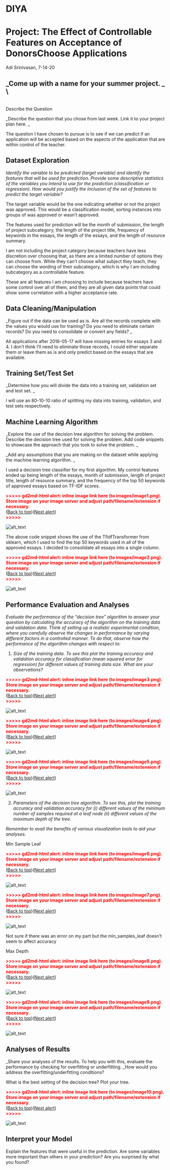 # DIYA

# Project: The Effect of Controllable Features on Acceptance of DonorsChoose Applications

 Adi Srinivasan, 7-14-20


## _Come up with a name for your summer project. _ \
 \
Describe the Question 

_Describe the question that you chose from last week. Link it to your project plan here.  _

The question I have chosen to pursue is to see if we can predict if an application will be accepted based on the aspects of the application that are within control of the teacher.


## Dataset Exploration 

_Identify the variable to be predicted (target variable) and identify the features that will be used for prediction. Provide some descriptive statistics of the variables you intend to use for the prediction (classification or regression). How would you justify the inclusion of the set of features to predict the target variable?_

The target variable would be the one indicating whether or not the project was approved. This would be a classification model, sorting instances into groups of was approved or wasn’t approved.

The features used for prediction will be the month of submission, the length of project subcategory, the length of the project title, frequency of keywords in the essays, the length of the essays, and the length of resource summary.

I am not including the project category because teachers have less discretion over choosing that, as there are a limited number of options they can choose from. While they can’t choose what subject they teach, they can choose the wording of their subcategory, which is why I am including subcategory as a controllable feature.

These are all features I am choosing to include because teachers have some control over all of them, and they are all given data points that could show some correlation with a higher acceptance rate. 


## Data Cleaning/Manipulation 

_Figure out if the data can be used as is. Are all the records complete with the values you would use for training? Do you need to eliminate certain records? Do you need to consolidate or convert any fields? _

All applications after 2016-05-17 will have missing entries for essays 3 and 4. I don’t think I’ll need to eliminate those records, I could either separate them or leave them as is and only predict based on the essays that are available. 


## Training Set/Test Set

_Determine how you will divide the data into a training set, validation set and test set. _

I will use an 80-10-10 ratio of splitting my data into training, validation, and test sets respectively.


## Machine Learning Algorithm 

_Explore the use of the decision tree algorithm for solving the problem. Describe the decision tree used for solving the problem. Add code snippets to showcase the approach that you took to solve the problem. _

_Add any assumptions that you are making on the dataset while applying the machine learning algorithm. _

I used a decision tree classifier for my first algorithm. My control features ended up being length of the essays, month of submission, length of project title, length of resource summary, and the frequency of the top 50 keywords of approved essays based on TF-IDF scores.



<p id="gdcalert1" ><span style="color: red; font-weight: bold">>>>>>  gd2md-html alert: inline image link here (to images/image1.png). Store image on your image server and adjust path/filename/extension if necessary. </span><br>(<a href="#">Back to top</a>)(<a href="#gdcalert2">Next alert</a>)<br><span style="color: red; font-weight: bold">>>>>> </span></p>


![alt_text](images/image1.png "image_tooltip")


The above code snippet shows the use of the TfidfTransformer from sklearn, which I used to find the top 50 keywords used in all of the approved essays. I decided to consolidate all essays into a single column.  



<p id="gdcalert2" ><span style="color: red; font-weight: bold">>>>>>  gd2md-html alert: inline image link here (to images/image2.png). Store image on your image server and adjust path/filename/extension if necessary. </span><br>(<a href="#">Back to top</a>)(<a href="#gdcalert3">Next alert</a>)<br><span style="color: red; font-weight: bold">>>>>> </span></p>


![alt_text](images/image2.png "image_tooltip")



## Performance Evaluation and Analyses

_Evaluate the performance of the “decision tree” algorithm to answer your question by calculating the accuracy of the algorithm on the training data and validation data. Think of setting up a realistic experimental condition, where you carefully observe the changes in performance by varying different factors in a controlled manner. To do that, observe how the performance of the algorithm changes with respect to:_



1. _Size of the training data. To see this plot the training accuracy and validation accuracy for classification (mean squared error for regression) for different values of training data size. What are your observations?_

    

<p id="gdcalert3" ><span style="color: red; font-weight: bold">>>>>>  gd2md-html alert: inline image link here (to images/image3.png). Store image on your image server and adjust path/filename/extension if necessary. </span><br>(<a href="#">Back to top</a>)(<a href="#gdcalert4">Next alert</a>)<br><span style="color: red; font-weight: bold">>>>>> </span></p>


![alt_text](images/image3.png "image_tooltip")



    

<p id="gdcalert4" ><span style="color: red; font-weight: bold">>>>>>  gd2md-html alert: inline image link here (to images/image4.png). Store image on your image server and adjust path/filename/extension if necessary. </span><br>(<a href="#">Back to top</a>)(<a href="#gdcalert5">Next alert</a>)<br><span style="color: red; font-weight: bold">>>>>> </span></p>


![alt_text](images/image4.png "image_tooltip")



    

<p id="gdcalert5" ><span style="color: red; font-weight: bold">>>>>>  gd2md-html alert: inline image link here (to images/image5.png). Store image on your image server and adjust path/filename/extension if necessary. </span><br>(<a href="#">Back to top</a>)(<a href="#gdcalert6">Next alert</a>)<br><span style="color: red; font-weight: bold">>>>>> </span></p>


![alt_text](images/image5.png "image_tooltip")


2. _Parameters of the decision tree algorithm. To see this, plot the training accuracy and validation accuracy for (i) different values of the minimum number of samples required at a leaf node (ii) different values of the maximum depth of the tree._

_Remember to avail the benefits of various visualization tools to aid your analyses._

Min Sample Leaf



<p id="gdcalert6" ><span style="color: red; font-weight: bold">>>>>>  gd2md-html alert: inline image link here (to images/image6.png). Store image on your image server and adjust path/filename/extension if necessary. </span><br>(<a href="#">Back to top</a>)(<a href="#gdcalert7">Next alert</a>)<br><span style="color: red; font-weight: bold">>>>>> </span></p>


![alt_text](images/image6.png "image_tooltip")




<p id="gdcalert7" ><span style="color: red; font-weight: bold">>>>>>  gd2md-html alert: inline image link here (to images/image7.png). Store image on your image server and adjust path/filename/extension if necessary. </span><br>(<a href="#">Back to top</a>)(<a href="#gdcalert8">Next alert</a>)<br><span style="color: red; font-weight: bold">>>>>> </span></p>


![alt_text](images/image7.png "image_tooltip")


Not sure if there was an error on my part but the min_samples_leaf doesn’t seem to affect accuracy

Max Depth



<p id="gdcalert8" ><span style="color: red; font-weight: bold">>>>>>  gd2md-html alert: inline image link here (to images/image8.png). Store image on your image server and adjust path/filename/extension if necessary. </span><br>(<a href="#">Back to top</a>)(<a href="#gdcalert9">Next alert</a>)<br><span style="color: red; font-weight: bold">>>>>> </span></p>


![alt_text](images/image8.png "image_tooltip")




<p id="gdcalert9" ><span style="color: red; font-weight: bold">>>>>>  gd2md-html alert: inline image link here (to images/image9.png). Store image on your image server and adjust path/filename/extension if necessary. </span><br>(<a href="#">Back to top</a>)(<a href="#gdcalert10">Next alert</a>)<br><span style="color: red; font-weight: bold">>>>>> </span></p>


![alt_text](images/image9.png "image_tooltip")



## Analyses of Results

_Share your analyses of the results. To help you with this, evaluate the performance by checking for overfitting or underfitting. _How would you address the overfitting/underfitting conditions?

What is the best setting of the decision tree? Plot your tree.



<p id="gdcalert10" ><span style="color: red; font-weight: bold">>>>>>  gd2md-html alert: inline image link here (to images/image10.png). Store image on your image server and adjust path/filename/extension if necessary. </span><br>(<a href="#">Back to top</a>)(<a href="#gdcalert11">Next alert</a>)<br><span style="color: red; font-weight: bold">>>>>> </span></p>


![alt_text](images/image10.png "image_tooltip")



## Interpret your Model

Explain the features that were useful in the prediction. Are some variables more important than others in your prediction? Are you surprised by what you found?
